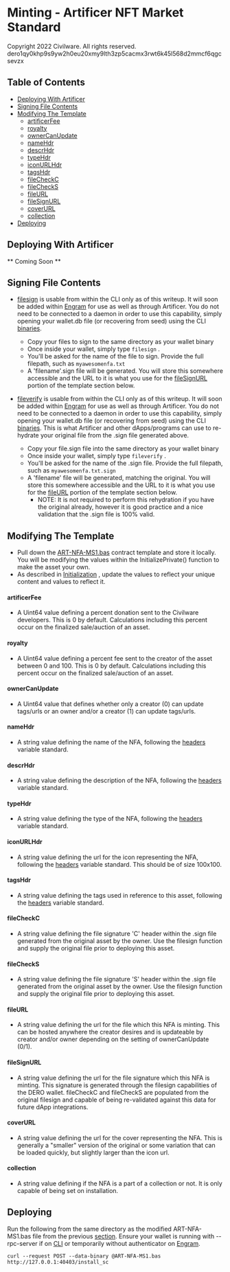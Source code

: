 # Minting - Artificer NFT Market Standard <!-- omit in toc -->
Copyright 2022 Civilware. All rights reserved.<br>
dero1qy0khp9s9yw2h0eu20xmy9lth3zp5cacmx3rwt6k45l568d2mmcf6qgcsevzx

## Table of Contents <!-- omit in toc -->

- [Deploying With Artificer](#deploying-with-artificer)
- [Signing File Contents](#signing-file-contents)
- [Modifying The Template](#modifying-the-template)
    - [artificerFee](#artificerfee)
    - [royalty](#royalty)
    - [ownerCanUpdate](#ownercanupdate)
    - [nameHdr](#namehdr)
    - [descrHdr](#descrhdr)
    - [typeHdr](#typehdr)
    - [iconURLHdr](#iconurlhdr)
    - [tagsHdr](#tagshdr)
    - [fileCheckC](#filecheckc)
    - [fileCheckS](#filechecks)
    - [fileURL](#fileurl)
    - [fileSignURL](#filesignurl)
    - [coverURL](#coverurl)
    - [collection](#collection)
- [Deploying](#deploying)

## Deploying With Artificer
** Coming Soon **

## Signing File Contents
* [filesign](https://github.com/deroproject/derohe/blob/main/cmd/dero-wallet-cli/prompt.go#L139) is usable from within the CLI only as of this writeup. It will soon be added within [Engram](https://github.com/DEROFDN/Engram) for use as well as through Artificer. You do not need to be connected to a daemon in order to use this capability, simply opening your wallet.db file (or recovering from seed) using the CLI [binaries](https://github.com/deroproject/derohe/releases/latest). 
  * Copy your files to sign to the same directory as your wallet binary
  * Once inside your wallet, simply type ```filesign``` .
  * You'll be asked for the name of the file to sign. Provide the full filepath, such as ```myawesomenfa.txt```
  * A 'filename'.sign file will be generated. You will store this somewhere accessible and the URL to it is what you use for the [fileSignURL](#filesignurl) portion of the template section below.

* [fileverify](https://github.com/deroproject/derohe/blob/main/cmd/dero-wallet-cli/prompt.go#L161) is usable from within the CLI only as of this writeup. It will soon be added within [Engram](https://github.com/DEROFDN/Engram) for use as well as through Artificer. You do not need to be connected to a daemon in order to use this capability, simply opening your wallet.db file (or recovering from seed) using the CLI [binaries](https://github.com/deroproject/derohe/releases/latest). This is what Artificer and other dApps/programs can use to re-hydrate your original file from the .sign file generated above. 
  * Copy your file.sign file into the same directory as your wallet binary
  * Once inside your wallet, simply type ```fileverify``` .
  * You'll be asked for the name of the .sign file. Provide the full filepath, such as ```myawesomenfa.txt.sign```
  * A 'filename' file will be generated, matching the original. You will store this somewhere accessible and the URL to it is what you use for the [fileURL](#fileurl) portion of the template section below. 
    * NOTE: It is not required to perform this rehydration if you have the original already, however it is good practice and a nice validation that the .sign file is 100% valid.

## Modifying The Template
* Pull down the [ART-NFA-MS1.bas](ART-NFA-MS1.bas) contract template and store it locally. You will be modifying the values within the InitializePrivate() function to make the asset your own.
* As described in [Initialization](ART-NFA-MS1.md#initialization) , update the values to reflect your unique content and values to reflect it.

#### artificerFee
* A Uint64 value defining a percent donation sent to the Civilware developers. This is 0 by default. Calculations including this percent occur on the finalized sale/auction of an asset.

#### royalty
* A Uint64 value defining a percent fee sent to the creator of the asset between 0 and 100. This is 0 by default. Calculations including this percent occur on the finalized sale/auction of an asset.

#### ownerCanUpdate
* A Uint64 value that defines whether only a creator (0) can update tags/urls or an owner and/or a creator (1) can update tags/urls.

#### nameHdr
* A string value defining the name of the NFA, following the [headers](../Headers/Headers.md#headers) variable standard.

#### descrHdr
* A string value defining the description of the NFA, following the [headers](../Headers/Headers.md#headers) variable standard.

#### typeHdr
* A string value defining the type of the NFA, following the [headers](../Headers/Headers.md#headers) variable standard.

#### iconURLHdr
* A string value defining the url for the icon representing the NFA, following the [headers](../Headers/Headers.md#headers) variable standard. This should be of size 100x100.

#### tagsHdr
* A string value defining the tags used in reference to this asset, following the [headers](../Headers/Headers.md#headers) variable standard.

#### fileCheckC
* A string value defining the file signature 'C' header within the .sign file generated from the original asset by the owner. Use the filesign function and supply the original file prior to deploying this asset.

#### fileCheckS
* A string value defining the file signature 'S' header within the .sign file generated from the original asset by the owner. Use the filesign function and supply the original file prior to deploying this asset.

#### fileURL
* A string value defining the url for the file which this NFA is minting. This can be hosted anywhere the creator desires and is updateable by creator and/or owner depending on the setting of ownerCanUpdate (0/1).

#### fileSignURL
* A string value defining the url for the file signature which this NFA is minting. This signature is generated through the filesign capabilities of the DERO wallet. fileCheckC and fileCheckS are populated from the original filesign and capable of being re-validated against this data for future dApp integrations.

#### coverURL
* A string value defining the url for the cover representing the NFA. This is generally a "smaller" version of the  original or some variation that can be loaded quickly, but slightly larger than the icon url.

#### collection
* A string value defining if the NFA is a part of a collection or not. It is only capable of being set on installation.

## Deploying
Run the following from the same directory as the modified ART-NFA-MS1.bas file from the previous [section](ART-NFA-MS1-Minting.md#modifying-the-template). Ensure your wallet is running with --rpc-server if on [CLI](https://github.com/deroproject/derohe/releases/latest) or temporarily without authenticator on [Engram](https://github.com/DEROFDN/Engram/releases/latest).
```
curl --request POST --data-binary @ART-NFA-MS1.bas http://127.0.0.1:40403/install_sc
```